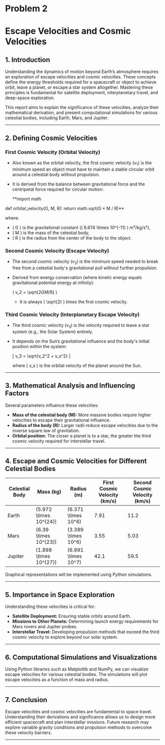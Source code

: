 # Problem 2
# **Escape Velocities and Cosmic Velocities**

## **1. Introduction**
Understanding the dynamics of motion beyond Earth’s atmosphere requires an exploration of escape velocities and cosmic velocities. These concepts define the energy thresholds required for a spacecraft or object to achieve orbit, leave a planet, or escape a star system altogether. Mastering these principles is fundamental for satellite deployment, interplanetary travel, and deep-space exploration.

This report aims to explain the significance of these velocities, analyze their mathematical derivation, and present computational simulations for various celestial bodies, including Earth, Mars, and Jupiter.

---

## **2. Defining Cosmic Velocities**
### **First Cosmic Velocity (Orbital Velocity)**
- Also known as the orbital velocity, the first cosmic velocity (​$v_1$​) is the minimum speed an object must have to maintain a stable circular orbit around a celestial body without propulsion.
- It is derived from the balance between gravitational force and the centripetal force required for circular motion:
  
  **import math

def orbital_velocity(G, M, R):
    return math.sqrt(G * M / R)**
  
  where:
  - \( G \) is the gravitational constant (\( 6.674 \times 10^{-11} \) m³/kg/s²),
  - \( M \) is the mass of the celestial body,
  - \( R \) is the radius from the center of the body to the object.

### **Second Cosmic Velocity (Escape Velocity)**
- The second cosmic velocity (​$v_2$​) is the minimum speed needed to break free from a celestial body's gravitational pull without further propulsion.
- Derived from energy conservation (where kinetic energy equals gravitational potential energy at infinity):
  
  \( v_2 = \sqrt{2GM/R} \)
  
  - It is always \( \sqrt{2} \) times the first cosmic velocity.

### **Third Cosmic Velocity (Interplanetary Escape Velocity)**
- The third cosmic velocity (​$v_3$​) is the velocity required to leave a star system (e.g., the Solar System) entirely.
- It depends on the Sun’s gravitational influence and the body's initial position within the system:
  
  \[ v_3 = \sqrt{v_2^2 + v_s^2} \]
  
  where \( v_s \) is the orbital velocity of the planet around the Sun.

---

## **3. Mathematical Analysis and Influencing Factors**
Several parameters influence these velocities:
- **Mass of the celestial body (M):** More massive bodies require higher velocities to escape their gravitational influence.
- **Radius of the body (R):** Larger radii reduce escape velocities due to the inverse square law of gravitation.
- **Orbital position:** The closer a planet is to a star, the greater the third cosmic velocity required for interstellar travel.

---

## **4. Escape and Cosmic Velocities for Different Celestial Bodies**
| Celestial Body | Mass (kg) | Radius (m) | First Cosmic Velocity (km/s) | Second Cosmic Velocity (km/s) |
|--------------|------------|------------|---------------------------------|---------------------------------|
| Earth        | \(5.972 \times 10^{24}\) | \(6.371 \times 10^6\) | 7.91 | 11.2 |
| Mars         | \(6.39 \times 10^{23}\)  | \(3.389 \times 10^6\) | 3.55 | 5.03 |
| Jupiter      | \(1.898 \times 10^{27}\) | \(6.991 \times 10^7\) | 42.1 | 59.5 |

Graphical representations will be implemented using Python simulations.

---

## **5. Importance in Space Exploration**
Understanding these velocities is critical for:
- **Satellite Deployment:** Ensuring stable orbits around Earth.
- **Missions to Other Planets:** Determining launch energy requirements for Mars rovers and Jupiter probes.
- **Interstellar Travel:** Developing propulsion methods that exceed the third cosmic velocity to explore beyond our solar system.

---

## **6. Computational Simulations and Visualizations**
Using Python libraries such as Matplotlib and NumPy, we can visualize escape velocities for various celestial bodies. The simulations will plot escape velocities as a function of mass and radius.

---

## **7. Conclusion**
Escape velocities and cosmic velocities are fundamental to space travel. Understanding their derivations and significance allows us to design more efficient spacecraft and plan interstellar missions. Future research may explore variable gravity conditions and propulsion methods to overcome these velocity barriers.

---

